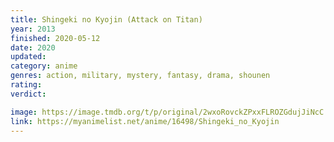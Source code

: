 ```yaml
---
title: Shingeki no Kyojin (Attack on Titan)
year: 2013
finished: 2020-05-12
date: 2020
updated:
category: anime
genres: action, military, mystery, fantasy, drama, shounen
rating:
verdict:

image: https://image.tmdb.org/t/p/original/2wxoRovckZPxxFLROZGdujJiNcC.jpg
link: https://myanimelist.net/anime/16498/Shingeki_no_Kyojin
---
```

